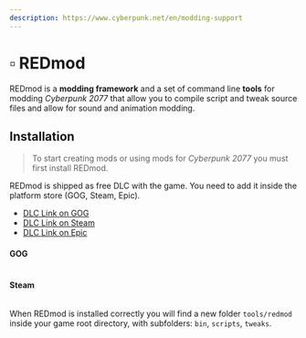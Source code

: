 ```yaml
---
description: https://www.cyberpunk.net/en/modding-support
---
```


# ▫ REDmod

REDmod is a **modding framework** and a set of command line **tools** for modding _Cyberpunk 2077_ that allow you to compile script and tweak source files and allow for sound and animation modding.

## Installation <a href="#installation" id="installation"></a>

> To start creating mods or using mods for _Cyberpunk 2077_ you must first install REDmod.

REDmod is shipped as free DLC with the game. You need to add it inside the platform store (GOG, Steam, Epic).

* ​[DLC Link on GOG](https://www.gog.com/game/cyberpunk\_2077\_redmod)​
* ​[DLC Link on Steam](https://store.steampowered.com/app/2060310/Cyberpunk\_2077\_REDmod/)​
* ​[DLC Link on Epic](https://store.epicgames.com/p/cyberpunk-2077)​

#### GOG <a href="#gog" id="gog"></a>

<figure><img src="https://820263885-files.gitbook.io/~/files/v0/b/gitbook-x-prod.appspot.com/o/spaces%2F4gzcGtLrr90pVjAWVdTc%2Fuploads%2FsJBvMQt0o4EmXIvHsmaL%2Fdlc_gog_store.png?alt=media&#x26;token=30e519b0-f45f-4d8e-b11e-134b37087c57" alt=""><figcaption></figcaption></figure>

#### Steam <a href="#steam" id="steam"></a>

<figure><img src="https://820263885-files.gitbook.io/~/files/v0/b/gitbook-x-prod.appspot.com/o/spaces%2F4gzcGtLrr90pVjAWVdTc%2Fuploads%2Flrcb1uHHNoLua1g3XGPS%2Fdlc_steam_store.png?alt=media&#x26;token=4b8f22f8-05fb-44d5-85c0-feb3e2f44d49" alt=""><figcaption></figcaption></figure>

When REDmod is installed correctly you will find a new folder `tools/redmod` inside your game root directory, with subfolders: `bin`, `scripts`, `tweaks`.
